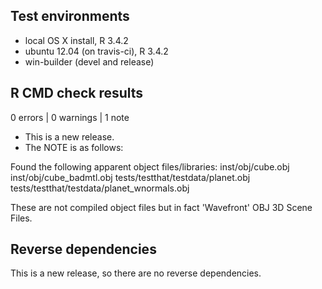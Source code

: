 ## Test environments
* local OS X install, R 3.4.2
* ubuntu 12.04 (on travis-ci), R 3.4.2
* win-builder (devel and release)

## R CMD check results

0 errors | 0 warnings | 1 note

* This is a new release.
* The NOTE is as follows:

Found the following apparent object files/libraries:
  inst/obj/cube.obj inst/obj/cube_badmtl.obj
  tests/testthat/testdata/planet.obj
  tests/testthat/testdata/planet_wnormals.obj

These are not compiled object files but in fact 'Wavefront' OBJ 3D Scene Files.

## Reverse dependencies

This is a new release, so there are no reverse dependencies.

